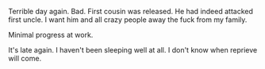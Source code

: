 Terrible day again. Bad. First cousin was released. He had indeed attacked first uncle. I want him and all crazy people away the fuck from my family.

Minimal progress at work.

It's late again. I haven't been sleeping well at all. I don't know when reprieve will come.
